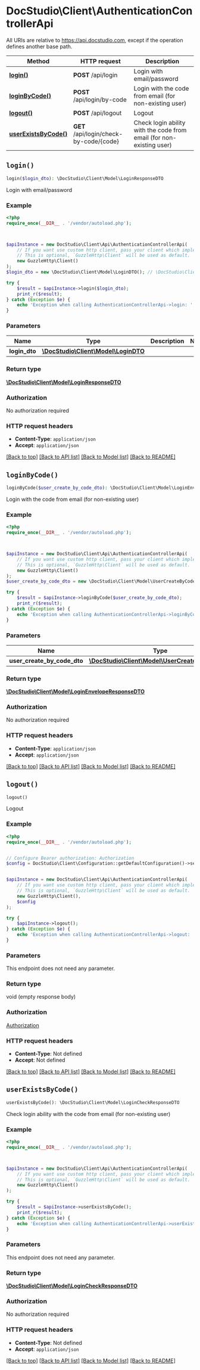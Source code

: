 # DocStudio\Client\AuthenticationControllerApi

All URIs are relative to https://api.docstudio.com, except if the operation defines another base path.

| Method | HTTP request | Description |
| ------------- | ------------- | ------------- |
| [**login()**](AuthenticationControllerApi.md#login) | **POST** /api/login | Login with email/password |
| [**loginByCode()**](AuthenticationControllerApi.md#loginByCode) | **POST** /api/login/by-code | Login with the code from email (for non-existing user) |
| [**logout()**](AuthenticationControllerApi.md#logout) | **POST** /api/logout | Logout |
| [**userExistsByCode()**](AuthenticationControllerApi.md#userExistsByCode) | **GET** /api/login/check-by-code/{code} | Check login ability with the code from email (for non-existing user) |


## `login()`

```php
login($login_dto): \DocStudio\Client\Model\LoginResponseDTO
```

Login with email/password

### Example

```php
<?php
require_once(__DIR__ . '/vendor/autoload.php');



$apiInstance = new DocStudio\Client\Api\AuthenticationControllerApi(
    // If you want use custom http client, pass your client which implements `GuzzleHttp\ClientInterface`.
    // This is optional, `GuzzleHttp\Client` will be used as default.
    new GuzzleHttp\Client()
);
$login_dto = new \DocStudio\Client\Model\LoginDTO(); // \DocStudio\Client\Model\LoginDTO

try {
    $result = $apiInstance->login($login_dto);
    print_r($result);
} catch (Exception $e) {
    echo 'Exception when calling AuthenticationControllerApi->login: ', $e->getMessage(), PHP_EOL;
}
```

### Parameters

| Name | Type | Description  | Notes |
| ------------- | ------------- | ------------- | ------------- |
| **login_dto** | [**\DocStudio\Client\Model\LoginDTO**](../Model/LoginDTO.md)|  | |

### Return type

[**\DocStudio\Client\Model\LoginResponseDTO**](../Model/LoginResponseDTO.md)

### Authorization

No authorization required

### HTTP request headers

- **Content-Type**: `application/json`
- **Accept**: `application/json`

[[Back to top]](#) [[Back to API list]](../../README.md#endpoints)
[[Back to Model list]](../../README.md#models)
[[Back to README]](../../README.md)

## `loginByCode()`

```php
loginByCode($user_create_by_code_dto): \DocStudio\Client\Model\LoginEnvelopeResponseDTO
```

Login with the code from email (for non-existing user)

### Example

```php
<?php
require_once(__DIR__ . '/vendor/autoload.php');



$apiInstance = new DocStudio\Client\Api\AuthenticationControllerApi(
    // If you want use custom http client, pass your client which implements `GuzzleHttp\ClientInterface`.
    // This is optional, `GuzzleHttp\Client` will be used as default.
    new GuzzleHttp\Client()
);
$user_create_by_code_dto = new \DocStudio\Client\Model\UserCreateByCodeDTO(); // \DocStudio\Client\Model\UserCreateByCodeDTO

try {
    $result = $apiInstance->loginByCode($user_create_by_code_dto);
    print_r($result);
} catch (Exception $e) {
    echo 'Exception when calling AuthenticationControllerApi->loginByCode: ', $e->getMessage(), PHP_EOL;
}
```

### Parameters

| Name | Type | Description  | Notes |
| ------------- | ------------- | ------------- | ------------- |
| **user_create_by_code_dto** | [**\DocStudio\Client\Model\UserCreateByCodeDTO**](../Model/UserCreateByCodeDTO.md)|  | |

### Return type

[**\DocStudio\Client\Model\LoginEnvelopeResponseDTO**](../Model/LoginEnvelopeResponseDTO.md)

### Authorization

No authorization required

### HTTP request headers

- **Content-Type**: `application/json`
- **Accept**: `application/json`

[[Back to top]](#) [[Back to API list]](../../README.md#endpoints)
[[Back to Model list]](../../README.md#models)
[[Back to README]](../../README.md)

## `logout()`

```php
logout()
```

Logout

### Example

```php
<?php
require_once(__DIR__ . '/vendor/autoload.php');


// Configure Bearer authorization: Authorization
$config = DocStudio\Client\Configuration::getDefaultConfiguration()->setAccessToken('YOUR_ACCESS_TOKEN');


$apiInstance = new DocStudio\Client\Api\AuthenticationControllerApi(
    // If you want use custom http client, pass your client which implements `GuzzleHttp\ClientInterface`.
    // This is optional, `GuzzleHttp\Client` will be used as default.
    new GuzzleHttp\Client(),
    $config
);

try {
    $apiInstance->logout();
} catch (Exception $e) {
    echo 'Exception when calling AuthenticationControllerApi->logout: ', $e->getMessage(), PHP_EOL;
}
```

### Parameters

This endpoint does not need any parameter.

### Return type

void (empty response body)

### Authorization

[Authorization](../../README.md#Authorization)

### HTTP request headers

- **Content-Type**: Not defined
- **Accept**: Not defined

[[Back to top]](#) [[Back to API list]](../../README.md#endpoints)
[[Back to Model list]](../../README.md#models)
[[Back to README]](../../README.md)

## `userExistsByCode()`

```php
userExistsByCode(): \DocStudio\Client\Model\LoginCheckResponseDTO
```

Check login ability with the code from email (for non-existing user)

### Example

```php
<?php
require_once(__DIR__ . '/vendor/autoload.php');



$apiInstance = new DocStudio\Client\Api\AuthenticationControllerApi(
    // If you want use custom http client, pass your client which implements `GuzzleHttp\ClientInterface`.
    // This is optional, `GuzzleHttp\Client` will be used as default.
    new GuzzleHttp\Client()
);

try {
    $result = $apiInstance->userExistsByCode();
    print_r($result);
} catch (Exception $e) {
    echo 'Exception when calling AuthenticationControllerApi->userExistsByCode: ', $e->getMessage(), PHP_EOL;
}
```

### Parameters

This endpoint does not need any parameter.

### Return type

[**\DocStudio\Client\Model\LoginCheckResponseDTO**](../Model/LoginCheckResponseDTO.md)

### Authorization

No authorization required

### HTTP request headers

- **Content-Type**: Not defined
- **Accept**: `application/json`

[[Back to top]](#) [[Back to API list]](../../README.md#endpoints)
[[Back to Model list]](../../README.md#models)
[[Back to README]](../../README.md)
